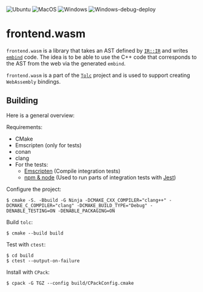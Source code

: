 ![Ubuntu](https://github.com/Tolc-Software/frontend.wasm/workflows/Ubuntu/badge.svg) ![MacOS](https://github.com/Tolc-Software/frontend.wasm/workflows/MacOS/badge.svg) ![Windows](https://github.com/Tolc-Software/frontend.wasm/actions/workflows/windows.yml/badge.svg) ![Windows-debug-deploy](https://github.com/Tolc-Software/frontend.wasm/actions/workflows/windows-debug-deploy.yml/badge.svg)

# frontend.wasm #

`frontend.wasm` is a library that takes an AST defined by [`IR::IR`](https://github.com/Tolc-Software/IntermediateRepresentation) and writes [`embind`](https://emscripten.org/docs/porting/connecting_cpp_and_javascript/embind.html) code. The idea is to be able to use the C++ code that corresponds to the AST from the web via the generated `embind`.

`frontend.wasm` is a part of the [`Tolc`](https://github.com/Tolc-Software/tolc) project and is used to support creating `WebAssembly` bindings.

## Building ##

Here is a general overview:

Requirements:

* CMake
* Emscripten (only for tests)
* conan
* clang
* For the tests:
  * [Emscripten](https://emscripten.org/docs/getting_started/downloads.html) (Compile integration tests)
  * [npm & node](https://nodejs.org/en/download/) (Used to run parts of integration tests with [Jest](https://jestjs.io/))

Configure the project:

```shell
$ cmake -S. -Bbuild -G Ninja -DCMAKE_CXX_COMPILER="clang++" -DCMAKE_C_COMPILER="clang" -DCMAKE_BUILD_TYPE="Debug" -DENABLE_TESTING=ON -DENABLE_PACKAGING=ON
```

Build `tolc`:

```shell
$ cmake --build build
```

Test with `ctest`:

```shell
$ cd build
$ ctest --output-on-failure
```

Install with `CPack`:

```shell
$ cpack -G TGZ --config build/CPackConfig.cmake
```
